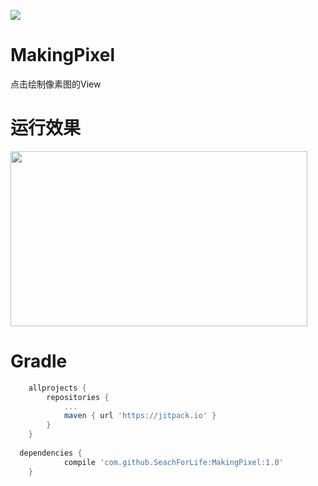 [![](https://www.jitpack.io/v/SeachForLife/MakingPixel.svg)](https://www.jitpack.io/#SeachForLife/MakingPixel)

# MakingPixel
点击绘制像素图的View

# 运行效果

 <img src="Gif/MakingPixel.gif" width="475" height="280" />

# Gradle

```groovy
	allprojects {
		repositories {
			...
			maven { url 'https://jitpack.io' }
		}
	}
  
  dependencies {
	        compile 'com.github.SeachForLife:MakingPixel:1.0'
	}

```
